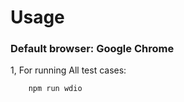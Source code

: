 # Usage

### Default browser: Google Chrome

1, For running All test cases:

```bash
    npm run wdio
```
